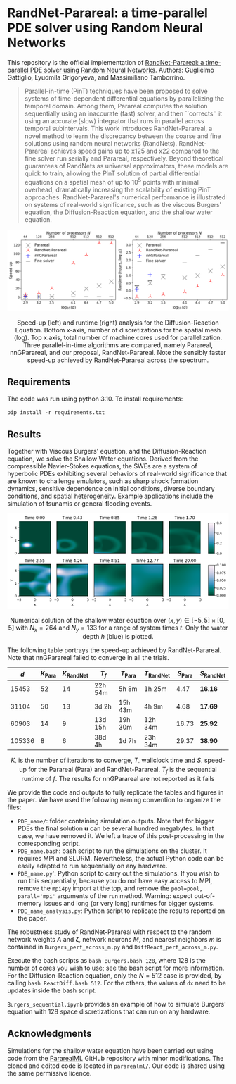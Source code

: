 # RandNet-Parareal: a time-parallel PDE solver using Random Neural Networks

This repository is the official implementation of [RandNet-Parareal: a time-parallel PDE solver using Random Neural Networks](). Authors: Guglielmo Gattiglio, Lyudmila Grigoryeva, and Massimiliano Tamborrino. 

>Parallel-in-time (PinT) techniques have been proposed to solve systems of time-dependent differential equations by parallelizing the temporal domain. Among them, Parareal computes the solution sequentially using an inaccurate (fast) solver, and then ``corrects'' it using an accurate (slow) integrator that runs in  parallel across temporal subintervals. This work introduces RandNet-Parareal, a novel method to learn the discrepancy between the coarse and fine solutions using random neural networks (RandNets). RandNet-Parareal achieves speed gains up to x125 and x22 compared to the fine solver run serially and Parareal, respectively. Beyond theoretical guarantees of RandNets as universal approximators, these models are quick to train, allowing the PinT solution of partial differential equations on a spatial mesh of up to $10^5$ points with minimal overhead, dramatically increasing the scalability of existing PinT approaches. RandNet-Parareal's numerical performance is illustrated on systems of real-world significance, such as the viscous Burgers' equation, the Diffusion-Reaction equation, and the shallow water equation.
<p align="center">

  <img  src="img/diffreact_speedup_w_time.png" title="Diffusion-Reaction Equation">
  <p align="center"> Speed-up (left) and runtime (right) analysis for the Diffusion-Reaction Equation. Bottom x-axis, number of discretizations for the spatial mesh (log). Top x.axis, total number of machine cores used for parallelization. Three parallel-in-time algorithms are compared, namely Parareal, nnGParareal, and our proposal, RandNet-Parareal. Note the sensibly faster speed-up achieved by RandNet-Parareal across the spectrum.</p>
</p>

## Requirements

The code was run using python 3.10. To install requirements:

```setup
pip install -r requirements.txt
```


## Results

Together with Viscous Burgers' equation, and the Diffusion-Reaction equation, we solve the Shallow Water equations. Derived from the compressible Navier-Stokes equations, the SWEs are a system of hyperbolic PDEs exhibiting several behaviors of real-world significance that are known to challenge emulators, such as sharp shock formation dynamics, sensitive dependence on initial conditions, diverse boundary conditions, and spatial heterogeneity. Example applications include the simulation of tsunamis or general flooding events.
<p align="center">
  <img  src="img/swe_system_evolution.png" title="Shallow Water Equations evolution.png">
  <div align="center"> 
  
  Numerical solution of the shallow water equation over $(x,y) \in [-5,5]\times[0,5]$ with $N_x=264$ and $N_y=133$ for a range of system times $t$. Only the water depth $h$ (blue) is plotted.
  </div>
</p>



The following table portrays the speed-up achieved by RandNet-Parareal. Note that nnGParareal failed to converge in all the trials.
<div align="center">

<!-- | **$d$**  | **$K_P$** | **$K_R$** | **$T_F$** | **$T_P$** | **$T_R$** | **$S_P$** | **$S_R$**      |
|----------|-------|-------|---------|---------|---------|-------|----------------|
| 15453 | 52    | 14    | 22h 54m | 5h 8m   | 1h 25m  | 4.47  | $\textbf{16.24}$ |
| 31104 | 50    | 13    | 3d 2h   | 15h 43m | 4h 9m   | 4.68  | $\textbf{17.77}$ |
| 60903 | 14    | 9     | 13d 15h | 19h 30m | 12h 34m | 16.74 | $\textbf{25.97}$ |
| 105336 | 8     | 6     | 38d 4h  | 1d 7h   | 23h 30m | 29.35 | $\textbf{38.98}$ | -->

| $d$      | $K_{\text{Para}}$ | $K_{\text{RandNet}}$ | $T_{f}$ | $T_{\text{Para}}$ | $T_{\text{RandNet}}$ | $S_{\text{Para}}$ | $S_{\text{RandNet}}$ |
|--------|----------------------|----------------------------|-----------|----------------------|----------------------------|----------------------|-----------------------------|
| 15453  | 52                   | 14                         | 22h 54m   | 5h 8m                | 1h 25m                     | 4.47                 | **16.16**                   |
| 31104  | 50                   | 13                         | 3d 2h     | 15h 43m              | 4h 9m                      | 4.68                 | **17.69**                   |
| 60903  | 14                   | 9                          | 13d 15h   | 19h 30m              | 12h 34m                    | 16.73                | **25.92**                   |
| 105336 | 8                    | 6                          | 38d 4h    | 1d 7h                | 23h 34m                    | 29.37                | **38.90**                   |

$K_\cdot$ is the number of iterations to converge, $T_\cdot$ wallclock time and $S_\cdot$ speed-up for the Parareal (Para) and RandNet-Parareal. $T_{f}$ is the sequential runtime of $f$. The results for nnGParareal are not reported as it fails

</div>




We provide the code and outputs to fully replicate the tables and figures in the paper. We have used the following naming convention to organize the files:
- `PDE_name/`: folder containing simulation outputs. Note that for bigger PDEs the final solution $\boldsymbol{u}$ can be several hundred megabytes. In that case, we have removed it. We left a trace of this post-processing in the corresponding script.
- `PDE_name.bash`: bash script to run the simulations on the cluster. It requires MPI and SLURM. Nevertheless, the actual Python code can be easily adapted to run sequentially on any hardware.
- `PDE_name.py`': Python script to carry out the simulations. If you wish to run this sequentially, because you do not have easy access to MPI, remove the `mpi4py` import at the top, and remove the `pool=pool, parall='mpi'` arguments of the `run` method. Warning: expect out-of-memory issues and long (or very long) runtimes for bigger systems.
- `PDE_name_analysis.py`: Python script to replicate the results reported on the paper. 

The robustness study of RandNet-Parareal with respect to the random network weights $A$ and $\boldsymbol{\zeta}$, network neurons $M$, and nearest neighbors $m$ is contained in `Burgers_perf_across_m.py` and `DiffReact_perf_across_m.py`.

Execute the bash scripts as `bash Burgers.bash 128`, where 128 is the number of cores you wish to use; see the bash script for more information. For the Diffusion-Reaction equation, only the $N=512$ case is provided, by calling `bash ReactDiff.bash 512`. For the others, the values of `dx` need to be updates inside the bash script.

`Burgers_sequential.ipynb` provides an example of how to simulate Burgers' equation with 128 space discretizations that can run on any hardware. 


## Acknowledgments

Simulations for the shallow water equation have been carried out using code from the [PararealML](https://github.com/ViktorC/PararealML) GitHub repository with minor modifications. The cloned and edited code is located in `pararealml/`. Our code is shared using the same permissive licence.
